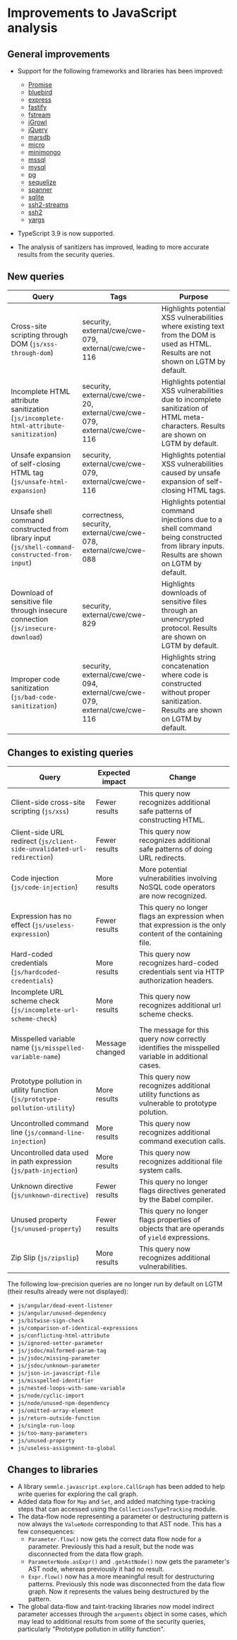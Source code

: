 # Improvements to JavaScript analysis

## General improvements

* Support for the following frameworks and libraries has been improved:
  - [Promise](https://developer.mozilla.org/en-US/docs/Web/JavaScript/Reference/Global_Objects/Promise)
  - [bluebird](http://bluebirdjs.com/)
  - [express](https://www.npmjs.com/package/express)
  - [fastify](https://www.npmjs.com/package/fastify)
  - [fstream](https://www.npmjs.com/package/fstream)
  - [jGrowl](https://github.com/stanlemon/jGrowl)
  - [jQuery](https://jquery.com/)
  - [marsdb](https://www.npmjs.com/package/marsdb)
  - [micro](https://www.npmjs.com/package/micro/)
  - [minimongo](https://www.npmjs.com/package/minimongo/)
  - [mssql](https://www.npmjs.com/package/mssql)
  - [mysql](https://www.npmjs.com/package/mysql)
  - [pg](https://www.npmjs.com/package/pg)
  - [sequelize](https://www.npmjs.com/package/sequelize)
  - [spanner](https://www.npmjs.com/package/spanner)
  - [sqlite](https://www.npmjs.com/package/sqlite)
  - [ssh2-streams](https://www.npmjs.com/package/ssh2-streams)
  - [ssh2](https://www.npmjs.com/package/ssh2)
  - [yargs](https://www.npmjs.com/package/yargs)

* TypeScript 3.9 is now supported.

* The analysis of sanitizers has improved, leading to more accurate
  results from the security queries.

## New queries

| **Query**                                                                       | **Tags**                                                          | **Purpose**                                                                                                                                                                            |
|---------------------------------------------------------------------------------|-------------------------------------------------------------------|----------------------------------------------------------------------------------------------------------------------------------------------------------------------------------------|
| Cross-site scripting through DOM (`js/xss-through-dom`) | security, external/cwe/cwe-079, external/cwe/cwe-116 | Highlights potential XSS vulnerabilities where existing text from the DOM is used as HTML. Results are not shown on LGTM by default. |
| Incomplete HTML attribute sanitization (`js/incomplete-html-attribute-sanitization`) | security, external/cwe/cwe-20, external/cwe/cwe-079, external/cwe/cwe-116 | Highlights potential XSS vulnerabilities due to incomplete sanitization of HTML meta-characters. Results are shown on LGTM by default. |
| Unsafe expansion of self-closing HTML tag (`js/unsafe-html-expansion`) | security, external/cwe/cwe-079, external/cwe/cwe-116 | Highlights potential XSS vulnerabilities caused by unsafe expansion of self-closing HTML tags. |
| Unsafe shell command constructed from library input (`js/shell-command-constructed-from-input`) | correctness, security, external/cwe/cwe-078, external/cwe/cwe-088 | Highlights potential command injections due to a shell command being constructed from library inputs. Results are shown on LGTM by default. |
| Download of sensitive file through insecure connection (`js/insecure-download`) | security, external/cwe/cwe-829 | Highlights downloads of sensitive files through an unencrypted protocol. Results are shown on LGTM by default. |
| Improper code sanitization (`js/bad-code-sanitization`) | security, external/cwe/cwe-094, external/cwe/cwe-079, external/cwe/cwe-116 | Highlights string concatenation where code is constructed without proper sanitization. Results are shown on LGTM by default. |

## Changes to existing queries

| **Query**                      | **Expected impact**          | **Change**                                                                |
|--------------------------------|------------------------------|---------------------------------------------------------------------------|
| Client-side cross-site scripting (`js/xss`) | Fewer results | This query now recognizes additional safe patterns of constructing HTML. |
| Client-side URL redirect (`js/client-side-unvalidated-url-redirection`) | Fewer results | This query now recognizes additional safe patterns of doing URL redirects. |
| Code injection (`js/code-injection`) | More results | More potential vulnerabilities involving NoSQL code operators are now recognized. |
| Expression has no effect (`js/useless-expression`) | Fewer results | This query no longer flags an expression when that expression is the only content of the containing file. |
| Hard-coded credentials (`js/hardcoded-credentials`) | More results | This query now recognizes hard-coded credentials sent via HTTP authorization headers. |
| Incomplete URL scheme check (`js/incomplete-url-scheme-check`) | More results | This query now recognizes additional url scheme checks. |
| Misspelled variable name (`js/misspelled-variable-name`) | Message changed | The message for this query now correctly identifies the misspelled variable in additional cases. |
| Prototype pollution in utility function (`js/prototype-pollution-utility`) | More results | This query now recognizes additional utility functions as vulnerable to prototype polution. |
| Uncontrolled command line (`js/command-line-injection`) | More results | This query now recognizes additional command execution calls. |
| Uncontrolled data used in path expression (`js/path-injection`) | More results | This query now recognizes additional file system calls. |
| Unknown directive (`js/unknown-directive`) | Fewer results | This query no longer flags directives generated by the Babel compiler. |
| Unused property (`js/unused-property`) | Fewer results | This query no longer flags properties of objects that are operands of `yield` expressions. |
| Zip Slip (`js/zipslip`) | More results | This query now recognizes additional vulnerabilities. |

The following low-precision queries are no longer run by default on LGTM (their results already were not displayed):

  - `js/angular/dead-event-listener`
  - `js/angular/unused-dependency`
  - `js/bitwise-sign-check`
  - `js/comparison-of-identical-expressions`
  - `js/conflicting-html-attribute`
  - `js/ignored-setter-parameter`
  - `js/jsdoc/malformed-param-tag`
  - `js/jsdoc/missing-parameter`
  - `js/jsdoc/unknown-parameter`
  - `js/json-in-javascript-file`
  - `js/misspelled-identifier`
  - `js/nested-loops-with-same-variable`
  - `js/node/cyclic-import`
  - `js/node/unused-npm-dependency`
  - `js/omitted-array-element`
  - `js/return-outside-function`
  - `js/single-run-loop`
  - `js/too-many-parameters`
  - `js/unused-property`
  - `js/useless-assignment-to-global`

## Changes to libraries

* A library `semmle.javascript.explore.CallGraph` has been added to help write queries for exploring the call graph.
* Added data flow for `Map` and `Set`, and added matching type-tracking steps that can accessed using the `CollectionsTypeTracking` module.
* The data-flow node representing a parameter or destructuring pattern is now always the `ValueNode` corresponding to that AST node. This has a few consequences:
  - `Parameter.flow()` now gets the correct data flow node for a parameter. Previously this had a result, but the node was disconnected from the data flow graph.
  - `ParameterNode.asExpr()` and `.getAstNode()` now gets the parameter's AST node, whereas previously it had no result.
  - `Expr.flow()` now has a more meaningful result for destructuring patterns. Previously this node was disconnected from the data flow graph. Now it represents the values being destructured by the pattern.
* The global data-flow and taint-tracking libraries now model indirect parameter accesses through the `arguments` object in some cases, which may lead to additional results from some of the security queries, particularly "Prototype pollution in utility function".

